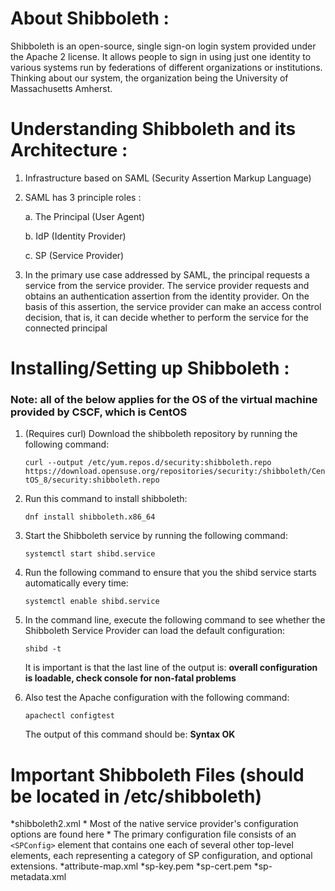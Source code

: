 # About Shibboleth :  
Shibboleth is an open-source, single sign-on login system provided under the Apache 2 license. It allows people to sign in using just one identity to various systems run by federations of different organizations or institutions. Thinking about our system, the organization being the University of Massachusetts Amherst.

# Understanding Shibboleth and its Architecture :
1. Infrastructure based on SAML (Security Assertion Markup Language)
2. SAML has 3 principle roles : 

	a. The Principal (User Agent) 
	
	b. IdP (Identity Provider)
	
	c. SP (Service Provider) 
	
3. In the primary use case addressed by SAML, the principal requests a service from the service provider. The service provider requests and obtains an authentication assertion from the identity provider. On the basis of this assertion, the service provider can make an access control decision, that is, it can decide whether to perform the service for the connected principal

# Installing/Setting up Shibboleth :
### Note: all of the below applies for the OS of the virtual machine provided by CSCF, which is CentOS

1. (Requires curl) Download the shibboleth repository by running the following command:

	```curl --output /etc/yum.repos.d/security:shibboleth.repo  https://download.opensuse.org/repositories/security:/shibboleth/CentOS_8/security:shibboleth.repo```

2. Run this command to install shibboleth:

	```dnf install shibboleth.x86_64```

3. Start the Shibboleth service by running the following command:

	```systemctl start shibd.service```

4. Run the following command to ensure that you the shibd service starts automatically every time:

	```systemctl enable shibd.service```

5. In the command line, execute the following command to see whether the Shibboleth Service Provider can load the default configuration:

	```shibd -t```

	It is important is that the last line of the output is: **overall configuration is loadable, check console for non-fatal problems**


6. Also test the Apache configuration with the following command:

	```apachectl configtest```

	The output of this command should be: **Syntax OK**
	
# Important Shibboleth Files (should be located in /etc/shibboleth)
*shibboleth2.xml
	* Most of the native service provider's configuration options are found here
	* The primary configuration file consists of an `<SPConfig>` element that contains one each of several other top-level elements, each representing a category of SP configuration, and optional extensions.
*attribute-map.xml
*sp-key.pem
*sp-cert.pem
*sp-metadata.xml
